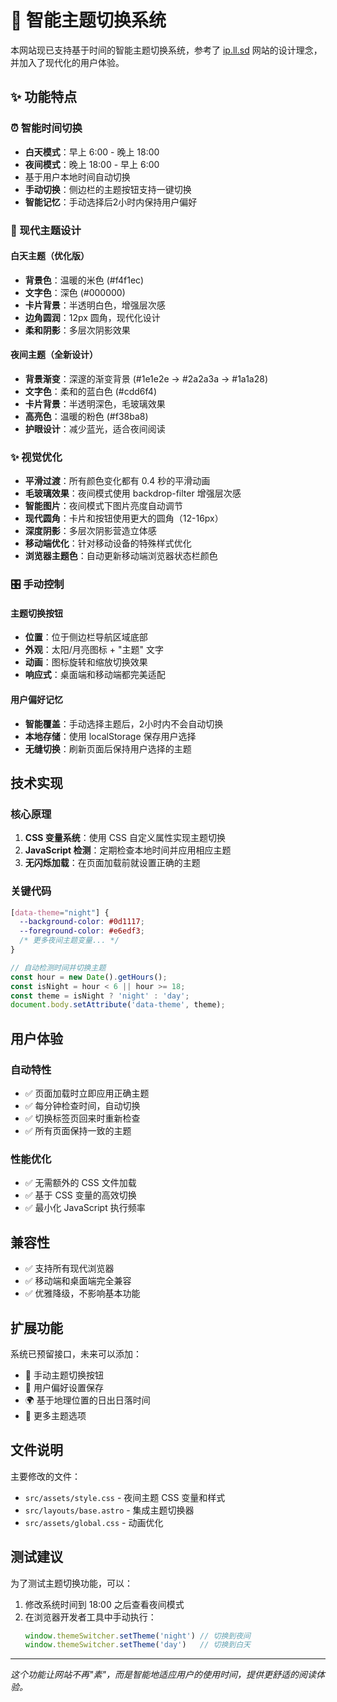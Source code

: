 # 🌙 智能主题切换系统

本网站现已支持基于时间的智能主题切换系统，参考了 [ip.ll.sd](https://ip.ll.sd/) 网站的设计理念，并加入了现代化的用户体验。

## ✨ 功能特点

### ⏰ 智能时间切换
- **白天模式**：早上 6:00 - 晚上 18:00
- **夜间模式**：晚上 18:00 - 早上 6:00
- 基于用户本地时间自动切换
- **手动切换**：侧边栏的主题按钮支持一键切换
- **智能记忆**：手动选择后2小时内保持用户偏好

### 🎨 现代主题设计

#### 白天主题（优化版）
- **背景色**：温暖的米色 (#f4f1ec)
- **文字色**：深色 (#000000)
- **卡片背景**：半透明白色，增强层次感
- **边角圆润**：12px 圆角，现代化设计
- **柔和阴影**：多层次阴影效果

#### 夜间主题（全新设计）
- **背景渐变**：深邃的渐变背景 (#1e1e2e → #2a2a3a → #1a1a28)
- **文字色**：柔和的蓝白色 (#cdd6f4)
- **卡片背景**：半透明深色，毛玻璃效果
- **高亮色**：温暖的粉色 (#f38ba8)
- **护眼设计**：减少蓝光，适合夜间阅读

### ✨ 视觉优化

- **平滑过渡**：所有颜色变化都有 0.4 秒的平滑动画
- **毛玻璃效果**：夜间模式使用 backdrop-filter 增强层次感
- **智能图片**：夜间模式下图片亮度自动调节
- **现代圆角**：卡片和按钮使用更大的圆角（12-16px）
- **深度阴影**：多层次阴影营造立体感
- **移动端优化**：针对移动设备的特殊样式优化
- **浏览器主题色**：自动更新移动端浏览器状态栏颜色

### 🎛️ 手动控制

#### 主题切换按钮
- **位置**：位于侧边栏导航区域底部
- **外观**：太阳/月亮图标 + "主题" 文字
- **动画**：图标旋转和缩放切换效果
- **响应式**：桌面端和移动端都完美适配

#### 用户偏好记忆
- **智能覆盖**：手动选择主题后，2小时内不会自动切换
- **本地存储**：使用 localStorage 保存用户选择
- **无缝切换**：刷新页面后保持用户选择的主题

## 技术实现

### 核心原理
1. **CSS 变量系统**：使用 CSS 自定义属性实现主题切换
2. **JavaScript 检测**：定期检查本地时间并应用相应主题
3. **无闪烁加载**：在页面加载前就设置正确的主题

### 关键代码
```css
[data-theme="night"] {
  --background-color: #0d1117;
  --foreground-color: #e6edf3;
  /* 更多夜间主题变量... */
}
```

```javascript
// 自动检测时间并切换主题
const hour = new Date().getHours();
const isNight = hour < 6 || hour >= 18;
const theme = isNight ? 'night' : 'day';
document.body.setAttribute('data-theme', theme);
```

## 用户体验

### 自动特性
- ✅ 页面加载时立即应用正确主题
- ✅ 每分钟检查时间，自动切换
- ✅ 切换标签页回来时重新检查
- ✅ 所有页面保持一致的主题

### 性能优化
- ✅ 无需额外的 CSS 文件加载
- ✅ 基于 CSS 变量的高效切换
- ✅ 最小化 JavaScript 执行频率

## 兼容性

- ✅ 支持所有现代浏览器
- ✅ 移动端和桌面端完全兼容
- ✅ 优雅降级，不影响基本功能

## 扩展功能

系统已预留接口，未来可以添加：
- 🔄 手动主题切换按钮
- 💾 用户偏好设置保存
- 🌍 基于地理位置的日出日落时间
- 🎨 更多主题选项

## 文件说明

主要修改的文件：
- `src/assets/style.css` - 夜间主题 CSS 变量和样式
- `src/layouts/base.astro` - 集成主题切换器
- `src/assets/global.css` - 动画优化

## 测试建议

为了测试主题切换功能，可以：
1. 修改系统时间到 18:00 之后查看夜间模式
2. 在浏览器开发者工具中手动执行：
   ```javascript
   window.themeSwitcher.setTheme('night') // 切换到夜间
   window.themeSwitcher.setTheme('day')   // 切换到白天
   ```

---

*这个功能让网站不再"素"，而是智能地适应用户的使用时间，提供更舒适的阅读体验。* 